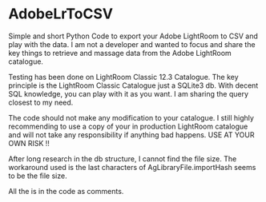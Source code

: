 # AdobeLrToCSV
Simple and short Python Code to export your Adobe LightRoom to CSV and play with the data. I am not a developer and wanted to focus and share the key things to retrieve and massage data from the Adobe LightRoom catalogue.

Testing has been done on LightRoom Classic 12.3 Catalogue.
The key principle is the LightRoom Classic Catalogue just a SQLite3 db. With decent SQL knowledge, you can play with it as you want. I am sharing the query closest to my need.

The code should not make any modification to your catalogue. I still highly recommending to use a copy of your in production LightRoom catalogue and will not take any responsibility if anything bad happens.
USE AT YOUR OWN RISK !!

After long research in the db structure, I cannot find the file size. The workaround used is the last characters of AgLibraryFile.importHash seems to be the file size. 

All the is in the code as comments.
